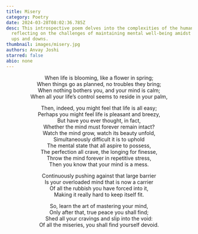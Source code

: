 ```yaml
---
title: Misery
category: Poetry
date: 2024-03-28T08:02:36.785Z
desc: This introspective poem delves into the complexities of the human mind,
  reflecting on the challenges of maintaining mental well-being amidst life's
  ups and downs.
thumbnail: images/misery.jpg
authors: Anvay Joshi
starred: false
abio: none
---
```

<p style="text-align: center;align:center;">When life is blooming, like a flower in spring;<br>
When things go as planned, no troubles they bring;<br>
When nothing bothers you, and your mind is calm;<br>
When all your life’s control seems to reside in your palm,</p>

<p style="text-align: center;align:center;">Then, indeed, you might feel that life is all easy;<br>
Perhaps you might feel life is pleasant and breezy,<br>
But have you ever thought, in fact,<br>
Whether the mind must forever remain intact?<br>
Watch the mind grow, watch its beauty unfold,<br>
Simultaneously difficult it is to uphold<br>
The mental state that all aspire to possess,<br>
The perfection all crave, the longing for finesse,<br>
Throw the mind forever in repetitive stress,<br>
Then you know that your mind is a mess.</p>

<p style="text-align: center;align:center;">Continuously pushing against that large barrier<br>
Is your overloaded mind that is now a carrier<br>
Of all the rubbish you have forced into it,<br>
Making it really hard to keep itself fit.</p>

<p style="text-align: center;align:center;">So, learn the art of mastering your mind,<br>
Only after that, true peace you shall find;<br>
Shed all your cravings and slip into the void:<br>
Of all the miseries, you shall find yourself devoid.</p>
